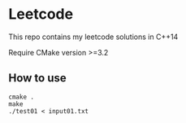 # Leetcode

This repo contains my leetcode solutions in C++14

Require CMake version >=3.2

## How to use

```cmake .```  
```make```  
```./test01 < input01.txt```  
